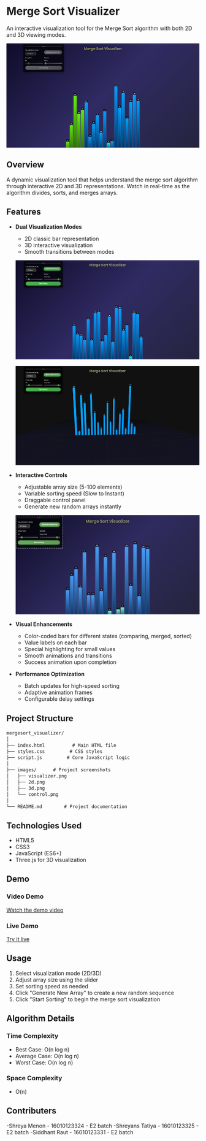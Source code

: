 # Merge Sort Visualizer

An interactive visualization tool for the Merge Sort algorithm with both 2D and 3D viewing modes.

![Main Interface](images/visualizer.png)

## Overview

A dynamic visualization tool that helps understand the merge sort algorithm through interactive 2D and 3D representations. Watch in real-time as the algorithm divides, sorts, and merges arrays.

## Features

- **Dual Visualization Modes**
  - 2D classic bar representation
  - 3D interactive visualization 
  - Smooth transitions between modes

  ![2D Mode](images/2d.png) 

  ![3D Mode](images/3d.png)

- **Interactive Controls**
  - Adjustable array size (5-100 elements)
  - Variable sorting speed (Slow to Instant)
  - Draggable control panel
  - Generate new random arrays instantly

  ![Control Panel](images/control.png)

- **Visual Enhancements**
  - Color-coded bars for different states (comparing, merged, sorted)
  - Value labels on each bar
  - Special highlighting for small values
  - Smooth animations and transitions
  - Success animation upon completion


- **Performance Optimization**
  - Batch updates for high-speed sorting
  - Adaptive animation frames
  - Configurable delay settings

## Project Structure

```
mergesort_visualizer/
│
├── index.html          # Main HTML file
├── styles.css         # CSS styles
├── script.js         # Core JavaScript logic
│
├── images/      # Project screenshots
│   ├── visualizer.png
│   ├── 2d.png
│   ├── 3d.png
│   └── control.png
│
└── README.md        # Project documentation
```

## Technologies Used

- HTML5
- CSS3
- JavaScript (ES6+)
- Three.js for 3D visualization

## Demo

### Video Demo
[Watch the demo video](https://www.youtube.com/watch?v=dY6ranB06Ts)

### Live Demo
[Try it live](https://mergesort-visualizer.vercel.app/) <!-- Add your live demo link here -->


## Usage

1. Select visualization mode (2D/3D)
2. Adjust array size using the slider
3. Set sorting speed as needed
4. Click "Generate New Array" to create a new random sequence
5. Click "Start Sorting" to begin the merge sort visualization


## Algorithm Details

### Time Complexity
- Best Case: O(n log n)
- Average Case: O(n log n)
- Worst Case: O(n log n)

### Space Complexity
- O(n)

## Contributers
-Shreya Menon - 16010123324 - E2 batch
-Shreyans Tatiya - 16010123325 - E2 batch
-Siddhant Raut - 16010123331 - E2 batch

